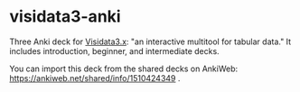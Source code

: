 # visidata3-anki

Three Anki deck for [Visidata3.x](https://www.visidata.org/): "an interactive multitool for tabular data."
It includes introduction, beginner, and intermediate decks.

You can import this deck from the shared decks on AnkiWeb: <https://ankiweb.net/shared/info/1510424349> .
